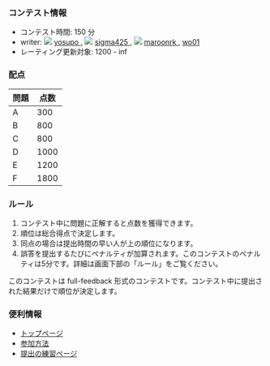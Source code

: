 
<div>

<span>

<span>

### **コンテスト情報**

<section>

<ul>

<li>
コンテスト時間: 150 分
</li>

<li>
writer: 
<img src="https://atcoder.jp//img.atcoder.jp/assets/icon/crown_silver.png">

</img>
<a href="https://atcoder.jp/contests/agc054/users/yosupo">
<span>
yosupo
</span>
</a>, 
<img src="https://atcoder.jp//img.atcoder.jp/assets/icon/crown_bronze.png">

</img>
<a href="https://atcoder.jp/contests/agc054/users/sigma425">
<span>
sigma425
</span>
</a>, 
<img src="https://atcoder.jp//img.atcoder.jp/assets/icon/crown_silver.png">

</img>
<a href="https://atcoder.jp/contests/agc054/users/maroonrk">
<span>
maroonrk
</span>
</a>, <a href="https://atcoder.jp/contests/agc054/users/wo01">
<span>
wo01
</span>
</a>
</li>

<li>
レーティング更新対象: 
<span>
1200
</span>
- 
<span>
inf
</span>

</li>

</ul>

</section>

### **配点**

<section>

<div>

<div>

<table>

<thead>

<tr>

<th>
問題
</th>

<th>
点数
</th>

</tr>

</thead>

<tbody>

<tr>

<td>
A
</td>

<td>
300
</td>

</tr>

<tr>

<td>
B
</td>

<td>
800
</td>

</tr>

<tr>

<td>
C
</td>

<td>
800
</td>

</tr>

<tr>

<td>
D
</td>

<td>
1000
</td>

</tr>

<tr>

<td>
E
</td>

<td>
1200
</td>

</tr>

<tr>

<td>
F
</td>

<td>
1800
</td>

</tr>

</tbody>

</table>

</div>

</div>

</section>

### **ルール**

<section>

<ol>

<li>
コンテスト中に問題に正解すると点数を獲得できます。
</li>

<li>
順位は総合得点で決定します。
</li>

<li>
同点の場合は提出時間の早い人が上の順位になります。
</li>

<li>
誤答を提出するたびにペナルティが加算されます。このコンテストのペナルティは5分です。詳細は画面下部の「ルール」をご覧ください。
</li>

</ol>

<p>
このコンテストは full-feedback 形式のコンテストです。コンテスト中に提出された結果だけで順位が決定します。
      
</p>

</section>

### **便利情報**

<ul>

<li>
<a href="https://atcoder.jp/">トップページ</a>
</li>

<li>
<a href="https://atcoder.jp/post/37">参加方法</a>
</li>

<li>
<a href="https://atcoder.jp/contests/practice">提出の練習ページ</a>
</li>

</ul>

</span>

</span>

</div>
